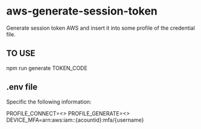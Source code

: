 # aws-generate-session-token
Generate session token AWS and insert it into some profile of the credential file.

## TO USE
npm run generate TOKEN_CODE

## .env file
Specific the following information:

PROFILE_CONNECT=<<profile in credential file to connect aws>>
PROFILE_GENERATE=<<new profile to save the session token>>
DEVICE_MFA=arn:aws:iam::{acountid}:mfa/{username}
  
  

